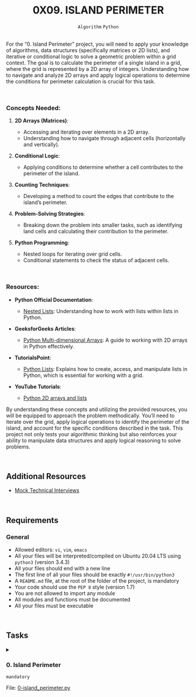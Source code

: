<h1 align="center"><b>0X09. ISLAND PERIMETER</b></h1>
<div align="center"><code>Algorithm</code> <code>Python</code></div>

<!-- <br>
<hr>
<h3><a href=>Notes</a></h3>
<hr> -->


<!--==================================================-->
<br>
<p>For the “0. Island Perimeter” project, you will need to apply your knowledge of algorithms, data structures (specifically matrices or 2D lists), and iterative or conditional logic to solve a geometric problem within a grid context. The goal is to calculate the perimeter of a single island in a grid, where the grid is represented by a 2D array of integers. Understanding how to navigate and analyze 2D arrays and apply logical operations to determine the conditions for perimeter calculation is crucial for this task.</p>


<br>
<h3>Concepts Needed:</h3>

<ol>
<li><p><strong>2D Arrays (Matrices)</strong>:</p>

<ul>
<li>Accessing and iterating over elements in a 2D array.</li>
<li>Understanding how to navigate through adjacent cells (horizontally and vertically).</li>
</ul></li>
<li><p><strong>Conditional Logic</strong>:</p>

<ul>
<li>Applying conditions to determine whether a cell contributes to the perimeter of the island.</li>
</ul></li>
<li><p><strong>Counting Techniques</strong>:</p>

<ul>
<li>Developing a method to count the edges that contribute to the island’s perimeter.</li>
</ul></li>
<li><p><strong>Problem-Solving Strategies</strong>:</p>

<ul>
<li>Breaking down the problem into smaller tasks, such as identifying land cells and calculating their contribution to the perimeter.</li>
</ul></li>
<li><p><strong>Python Programming</strong>:</p>

<ul>
<li>Nested loops for iterating over grid cells.</li>
<li>Conditional statements to check the status of adjacent cells.</li>
</ul></li>
</ol>

<br>
<h3>Resources:</h3>

<ul>
<li><p><strong>Python Official Documentation</strong>:</p>

<ul>
<li><a href="https://docs.python.org/3/tutorial/datastructures.html#nested-list-comprehensions" title="Nested Lists" target="_blank">Nested Lists</a>: Understanding how to work with lists within lists in Python.</li>
</ul></li>
<li><p><strong>GeeksforGeeks Articles</strong>:</p>

<ul>
<li><a href="https://www.geeksforgeeks.org/python-using-2d-arrays-lists-the-right-way/" title="Python Multi-dimensional Arrays" target="_blank">Python Multi-dimensional Arrays</a>: A guide to working with 2D arrays in Python effectively.</li>
</ul></li>
<li><p><strong>TutorialsPoint</strong>:</p>

<ul>
<li><a href="https://www.tutorialspoint.com/python/python_lists.htm" title="Python Lists" target="_blank">Python Lists</a>: Explains how to create, access, and manipulate lists in Python, which is essential for working with a grid.</li>
</ul></li>
<li><p><strong>YouTube Tutorials</strong>:</p>

<ul>
<li><a href="https://www.youtube.com/watch?v=aNzepGawwCI" title="Python 2D arrays and lists" target="_blank">Python 2D arrays and lists</a></li>
</ul></li>
</ul>

<p>By understanding these concepts and utilizing the provided resources, you will be equipped to approach the problem methodically. You’ll need to iterate over the grid, apply logical operations to identify the perimeter of the island, and account for the specific conditions described in the task. This project not only tests your algorithmic thinking but also reinforces your ability to manipulate data structures and apply logical reasoning to solve problems.</p>


<br>

## Additional Resources
<ul>
<li><a href="https://www.youtube.com/watch?feature=shared&v=fFgEM6CMQc4" target="_blank" title="Mock Technical Interviews">Mock Technical Interviews</a></li>
</ul>


<!--==================================================-->
<br>

## Requirements
<h3>General</h3>

- Allowed editors: <code>vi</code>, <code>vim</code>, <code>emacs</code>
- All your files will be interpreted/compiled on Ubuntu 20.04 LTS using <code>python3</code> (version 3.4.3)
- All your files should end with a new line
- The first line of all your files should be exactly <code>#!/usr/bin/python3</code>
- A <code>README.md</code> file, at the root of the folder of the project, is mandatory
- Your code should use the <code>PEP 8</code> style (version 1.7)
- You are not allowed to import any module
- All modules and functions must be documented
- All your files must be executable

<!--==================================================-->
<br>

## Tasks
<details>
<summary>

### 0. Island Perimeter
`mandatory`

File: [0-island_perimeter.py]()
</summary>

<p>Create a function <code>def island_perimeter(grid):</code> that returns the perimeter of the island described in <code>grid</code>:</p>

<ul>
<li><code>grid</code> is a list of list of integers:

<ul>
<li>0 represents water</li>
<li>1 represents land</li>
<li>Each cell is square, with a side length of 1</li>
<li>Cells are connected horizontally/vertically (not diagonally). </li>
<li><code>grid</code> is rectangular, with its width and height not exceeding 100</li>
</ul></li>
<li>The grid is completely surrounded by water</li>
<li>There is only one island (or nothing).</li>
<li>The island doesn’t have “lakes” (water inside that isn’t connected to the water surrounding the island).</li>
</ul>

<pre><code>guillaume@ubuntu:~/0x09$ cat 0-main.py
#!/usr/bin/python3
"""
0-main
"""
island_perimeter = __import__('0-island_perimeter').island_perimeter

if __name__ == "__main__":
    grid = [
        [0, 0, 0, 0, 0, 0],
        [0, 1, 0, 0, 0, 0],
        [0, 1, 0, 0, 0, 0],
        [0, 1, 1, 1, 0, 0],
        [0, 0, 0, 0, 0, 0]
    ]
    print(island_perimeter(grid))

guillaume@ubuntu:~/0x09$ 
guillaume@ubuntu:~/0x09$ ./0-main.py
12
guillaume@ubuntu:~/0x09$ 
</code></pre>


</details>

